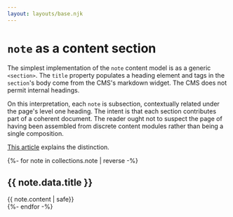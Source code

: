 ```yaml
---
layout: layouts/base.njk
---
```

    
# `note` as a content section

The simplest implementation of the `note` content model is as a generic `<section>`. The `title` property populates a heading element and tags in the `section`'s body come from the CMS's markdown widget. The CMS does not permit internal headings.

On this interpretation, each `note` is subsection, contextually related under the page's level one heading. The intent is that each section contributes part of a coherent document. The reader ought not to suspect the page of having been assembled from discrete content modules rather than being a single composition.

[This article](https://www.smashingmagazine.com/2020/01/html5-article-section/) explains the distinction. 

{%- for note in collections.note | reverse -%}
    <section>
        <h2>{{ note.data.title }}</h2>
        {{ note.content | safe}}
    </section>
{%- endfor -%}
